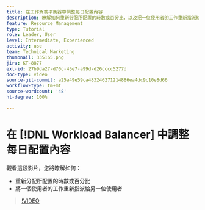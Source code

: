 ```yaml
---
title: 在工作負載平衡器中調整每日配置內容
description: 瞭解如何重新分配所配置的時數或百分比，以及把一位使用者的工作重新指派給另一位使用者。
feature: Resource Management
type: Tutorial
role: Leader, User
level: Intermediate, Experienced
activity: use
team: Technical Marketing
thumbnail: 335165.png
jira: KT-8877
exl-id: 27b9da27-d70c-45e7-a99d-d26cccc5277d
doc-type: video
source-git-commit: a25a49e59ca483246271214886ea4dc9c10e8d66
workflow-type: tm+mt
source-wordcount: '48'
ht-degree: 100%

---
```


# 在 [!DNL Workload Balancer] 中調整每日配置內容

觀看這段影片，您將瞭解如何：

* 重新分配所配置的時數或百分比
* 將一個使用者的工作重新指派給另一位使用者


>[!VIDEO](https://video.tv.adobe.com/v/335165/?quality=12&learn=on)

